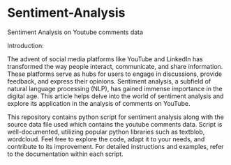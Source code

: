 # Sentiment-Analysis
Sentiment Analysis on Youtube comments data

Introduction:

The advent of social media platforms like YouTube and LinkedIn has transformed the way people interact, communicate, and share information. These platforms serve as hubs for users to engage in discussions, provide feedback, and express their opinions. Sentiment analysis, a subfield of natural language processing (NLP), has gained immense importance in the digital age. This article helps delve into the world of sentiment analysis and explore its application in the analysis of comments on YouTube.

This repository contains python script for sentiment analysis along with the source data file used which contains the youtube comments data. Script is well-documented, utilizing popular python libraries such as textblob, wordcloud. Feel free to explore the code, adapt it to your needs, and contribute to its improvement. For detailed instructions and examples, refer to the documentation within each script.
